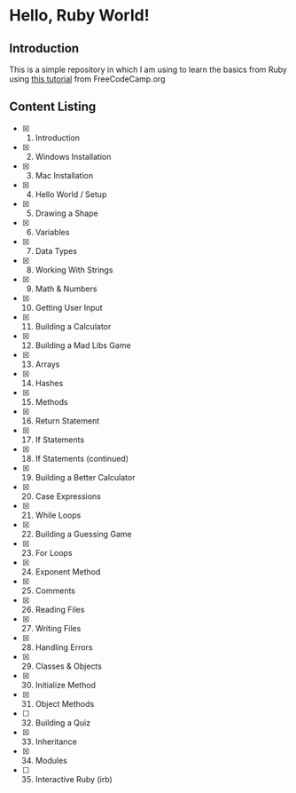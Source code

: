 # Hello, Ruby World!

## Introduction

This is a simple repository in which I am using to learn the basics from Ruby using [this tutorial](https://www.youtube.com/watch?v=t_ispmWmdjY) from FreeCodeCamp.org

## Content Listing

- [x] 1. Introduction
- [x] 2. Windows Installation
- [x] 3. Mac Installation
- [x] 4. Hello World / Setup
- [x] 5. Drawing a Shape
- [x] 6. Variables
- [x] 7. Data Types
- [x] 8. Working With Strings
- [x] 9. Math & Numbers
- [x] 10. Getting User Input
- [x] 11. Building a Calculator
- [x] 12. Building a Mad Libs Game
- [x] 13. Arrays
- [x] 14. Hashes
- [x] 15. Methods
- [x] 16. Return Statement
- [x] 17. If Statements
- [x] 18. If Statements (continued)
- [x] 19. Building a Better Calculator
- [x] 20. Case Expressions
- [x] 21. While Loops
- [x] 22. Building a Guessing Game
- [x] 23. For Loops
- [x] 24. Exponent Method
- [x] 25. Comments
- [x] 26. Reading Files
- [x] 27. Writing Files
- [x] 28. Handling Errors
- [x] 29. Classes & Objects
- [x] 30. Initialize Method
- [x] 31. Object Methods
- [ ] 32. Building a Quiz
- [x] 33. Inheritance
- [x] 34. Modules
- [ ] 35. Interactive Ruby (irb)
